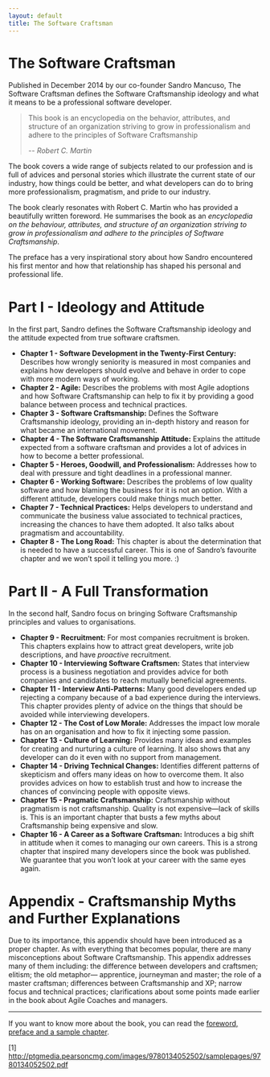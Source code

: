 ```yaml
---
layout: default
title: The Software Craftsman
---
```


The Software Craftsman
===================

Published in December 2014 by our co-founder Sandro Mancuso, The Software Craftsman defines the Software Craftsmanship ideology and what it means to be a professional software developer. 

> This book is an encyclopedia on the behavior, attributes, and structure of an organization striving to grow in professionalism and adhere to the principles of Software Craftsmanship
>
> -- <cite>Robert C. Martin</cite> 

The book covers a wide range of subjects related to our profession and is full of advices and personal stories which illustrate the current state of our industry, how things could be better, and what developers can do to bring more professionalism, pragmatism, and pride to our industry.  

The book clearly resonates with Robert C. Martin who has provided a beautifully written foreword. He summarises the book as an *encyclopedia on the behaviour, attributes, and structure of an organization striving to grow in professionalism and adhere to the principles of Software Craftsmanship*. 

The preface has a very inspirational story about how Sandro encountered his first mentor and how that relationship has shaped his personal and professional life. 

# Part I - Ideology and Attitude

In the first part, Sandro defines the Software Craftsmanship ideology and the attitude expected from true software craftsmen.  

* **Chapter 1 - Software Development in the Twenty-First Century:** Describes how wrongly seniority is measured in most companies and explains how developers should evolve and behave in order to cope with more modern ways of working.
* **Chapter 2 - Agile:** Describes the problems with most Agile adoptions and how Software Craftsmanship can help to fix it by providing a good balance between process and technical practices. 
* **Chapter 3 - Software Craftsmanship:** Defines the Software Craftsmanship ideology, providing an in-depth history and reason for what became an international movement. 
* **Chapter 4 - The Software Craftsmanship Attitude:** Explains the attitude expected from a software craftsman and provides a lot of advices in how to become a better professional. 
* **Chapter 5 - Heroes, Goodwill, and Professionalism:** Addresses  how to deal with pressure and tight deadlines in a professional manner. 
* **Chapter 6 - Working Software:** Describes the problems of low quality software and how blaming the business for it is not an option. With a different attitude, developers could make things much better. 
* **Chapter 7 - Technical Practices:** Helps developers to understand and communicate the business value associated to technical practices, increasing the chances to have them adopted. It also talks about pragmatism and accountability. 
* **Chapter 8 - The Long Road:** This chapter is about the determination that is needed to have a successful career. This is one of Sandro’s favourite chapter and we won’t spoil it telling you more. :)  

# Part II - A Full Transformation

In the second half, Sandro focus on bringing Software Craftsmanship principles and values to organisations. 

* **Chapter 9 - Recruitment:** For most companies recruitment is broken. This chapters explains how to attract great developers, write job descriptions, and have *proactive* recruitment.
* **Chapter 10 - Interviewing Software Craftsmen:** States that interview process is a business negotiation and provides advice for both companies and candidates to reach mutually beneficial agreements. 
* **Chapter 11 - Interview Anti-Patterns:** Many good developers ended up rejecting a company because of a bad experience during the interviews. This chapter provides plenty of advice on the things that should be avoided while interviewing developers. 
* **Chapter 12 - The Cost of Low Morale:** Addresses the impact low morale has on an organisation and how to fix it injecting some passion. 
* **Chapter 13 - Culture of Learning:** Provides many ideas and examples for creating and nurturing a culture of learning. It also shows that any developer can do it even with no support from management. 
* **Chapter 14 - Driving Technical Changes:** Identifies different patterns of skepticism and offers many ideas on how to overcome them. It also provides advices on how to establish trust and how to increase the chances of convincing people with opposite views.
* **Chapter 15 - Pragmatic Craftsmanship:** Craftsmanship without pragmatism is not craftsmanship. Quality is not expensive—lack of skills is. This is an important chapter that busts a few myths about Craftsmanship being expensive and slow. 
* **Chapter 16 - A Career as a Software Craftsman:** Introduces a big shift in attitude when it comes to managing our own careers. This is a strong chapter that inspired many developers since the book was published. We guarantee that you won’t look at your career with the same eyes again.

# Appendix - Craftsmanship Myths and Further Explanations

Due to its importance, this appendix should have been introduced as a proper chapter. As with everything that becomes popular, there are many misconceptions about Software Craftsmanship. This appendix addresses many of them including: the difference between developers and craftsmen; elitism; the old metaphor— apprentice, journeyman and master; the role of a master craftsman; differences between Craftsmanship and XP; narrow focus and technical practices; clarifications about some points made earlier in the book about Agile Coaches and managers. 

----

If you want to know more about the book, you can read the [foreword, preface and a sample chapter](1).

[1] http://ptgmedia.pearsoncmg.com/images/9780134052502/samplepages/9780134052502.pdf

